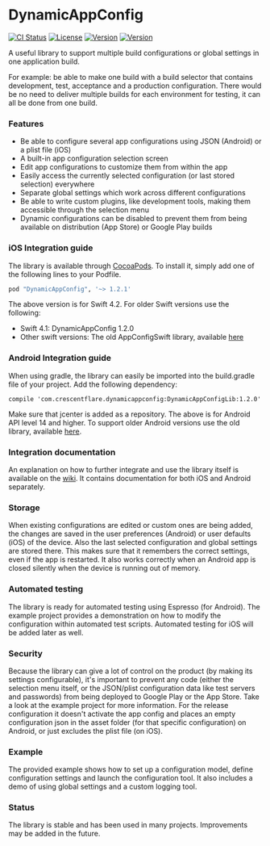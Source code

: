 # DynamicAppConfig

[![CI Status](http://img.shields.io/travis/crescentflare/DynamicAppConfig.svg?style=flat)](https://travis-ci.org/crescentflare/DynamicAppConfig)
[![License](https://img.shields.io/cocoapods/l/DynamicAppConfig.svg?style=flat)](http://cocoapods.org/pods/DynamicAppConfig)
[![Version](https://img.shields.io/cocoapods/v/DynamicAppConfig.svg?style=flat)](http://cocoapods.org/pods/DynamicAppConfig)
[![Version](https://img.shields.io/bintray/v/crescentflare/maven/DynamicAppConfigLib.svg?style=flat)](https://bintray.com/crescentflare/maven/DynamicAppConfigLib)

A useful library to support multiple build configurations or global settings in one application build.

For example: be able to make one build with a build selector that contains development, test, acceptance and a production configuration. There would be no need to deliver multiple builds for each environment for testing, it can all be done from one build.


### Features

- Be able to configure several app configurations using JSON (Android) or a plist file (iOS)
- A built-in app configuration selection screen
- Edit app configurations to customize them from within the app
- Easily access the currently selected configuration (or last stored selection) everywhere
- Separate global settings which work across different configurations
- Be able to write custom plugins, like development tools, making them accessible through the selection menu
- Dynamic configurations can be disabled to prevent them from being available on distribution (App Store) or Google Play builds


### iOS Integration guide

The library is available through [CocoaPods](http://cocoapods.org). To install it, simply add one of the following lines to your Podfile.

```ruby
pod "DynamicAppConfig", '~> 1.2.1'
```

The above version is for Swift 4.2. For older Swift versions use the following:
- Swift 4.1: DynamicAppConfig 1.2.0
- Other swift versions: The old AppConfigSwift library, available [here](https://github.com/crescentflare/AppConfigSwift)


### Android Integration guide
When using gradle, the library can easily be imported into the build.gradle file of your project. Add the following dependency:

```
compile 'com.crescentflare.dynamicappconfig:DynamicAppConfigLib:1.2.0'
```

Make sure that jcenter is added as a repository. The above is for Android API level 14 and higher. To support older Android versions use the old library, available [here](https://github.com/crescentflare/DynamicAppConfigAndroid).


### Integration documentation

An explanation on how to further integrate and use the library itself is available on the [wiki](https://github.com/crescentflare/DynamicAppConfig/wiki). It contains documentation for both iOS and Android separately.


### Storage

When existing configurations are edited or custom ones are being added, the changes are saved in the user preferences (Android) or user defaults (iOS) of the device. Also the last selected configuration and global settings are stored there. This makes sure that it remembers the correct settings, even if the app is restarted. It also works correctly when an Android app is closed silently when the device is running out of memory.


### Automated testing

The library is ready for automated testing using Espresso (for Android). The example project provides a demonstration on how to modify the configuration within automated test scripts. Automated testing for iOS will be added later as well.


### Security

Because the library can give a lot of control on the product (by making its settings configurable), it's important to prevent any code (either the selection menu itself, or the JSON/plist configuration data like test servers and passwords) from being deployed to Google Play or the App Store. Take a look at the example project for more information. For the release configuration it doesn't activate the app config and places an empty configuration json in the asset folder (for that specific configuration) on Android, or just excludes the plist file (on iOS).


### Example

The provided example shows how to set up a configuration model, define configuration settings and launch the configuration tool. It also includes a demo of using global settings and a custom logging tool.


### Status

The library is stable and has been used in many projects. Improvements may be added in the future.
